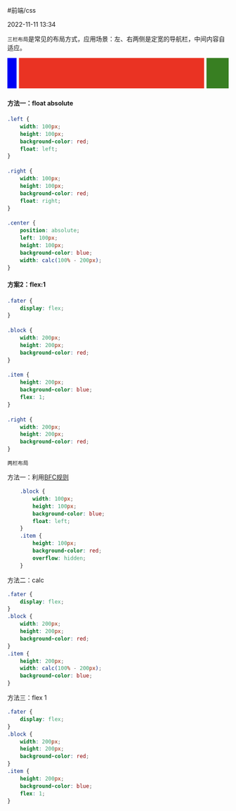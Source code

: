 #前端/css 

2022-11-11 13:34

`三栏布局`是常见的布局方式，应用场景：左、右两侧是定宽的导航栏，中间内容自适应。

![](https://raw.githubusercontent.com/arsize/pic-bed/main/obsidian/202211100915749.png)

#### 方法一：float absolute
``` css
.left {
	width: 100px;
	height: 100px;
	background-color: red;
	float: left;
}

.right {
	width: 100px;
	height: 100px;
	background-color: red;
	float: right;
}

.center {
	position: absolute;
	left: 100px;
	height: 100px;
	background-color: blue;
	width: calc(100% - 200px);
}
```

#### 方案2：flex:1
```css
.fater {
	display: flex;
}

.block {
	width: 200px;
	height: 200px;
	background-color: red;
}

.item {
	height: 200px;
	background-color: blue;
	flex: 1;
}

.right {
	width: 200px;
	height: 200px;
	background-color: red;
}
```


`两栏布局`

方法一：利用[BFC规则](https://arsize.github.io/blog/css/BFC%E5%B8%83%E5%B1%80%E8%A7%84%E5%88%99.html)

```css
	.block {
		width: 100px;
		height: 100px;
		background-color: blue;
		float: left;
	}
	.item {
		height: 100px;
		background-color: red;
		overflow: hidden;
	}
```

方法二：calc

```css
.fater {
	display: flex;
}
.block {
	width: 200px;
	height: 200px;
	background-color: red;
}
.item {
	height: 200px;
	width: calc(100% - 200px);
	background-color: blue;
}
```

方法三：flex 1

```css
.fater {
	display: flex;
}
.block {
	width: 200px;
	height: 200px;
	background-color: red;
}
.item {
	height: 200px;
	background-color: blue;
	flex: 1;
}
```

